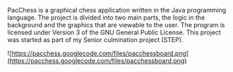PacChess is a graphical chess application written in the Java programming language. The project is divided into two main parts, the logic in the background and the graphics that are viewable to the user. The program is licensed under Version 3 of the GNU General Public License. This project was started as part of my Senior culmination project (STEP).

![https://pacchess.googlecode.com/files/pacchessboard.png](https://pacchess.googlecode.com/files/pacchessboard.png)